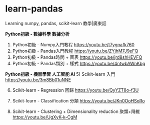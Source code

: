 # learn-pandas
Learning numpy, pandas, scikit-learn 教學|廣東話

**Python初級 - 數據科學 數據分析**
1) Python初級 - Numpy入門教程
https://youtu.be/t7ygnafk760
2) Python初級 - Pandas入門教程
https://youtu.be/ZYjhM7J9eFQ
3) Python初級 - Pandas時間 + 圖表
https://youtu.be/jrd8shHEVFQ
4) Python初級 - Pandas類別 + 樣式
https://youtu.be/4ntwbAWnKbg

**Python初級 - 機器學習 人工智能 AI**
5) Scikit-learn 入門
https://youtu.be/3m8Bb01uNNE

6) Scikit-learn - Regression 回歸
https://youtu.be/QyYZT8o-f3U

7) Scikit-learn - Classification 分類
https://youtu.be/JKn0OoHSoRo

8) Scikit-learn - Clustering + Dimensionality reduction 聚類+降維
https://youtu.be/UgXyK-k-CgM

